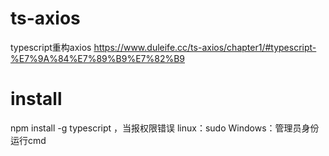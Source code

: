 # ts-axios
typescript重构axios
https://www.duleife.cc/ts-axios/chapter1/#typescript-%E7%9A%84%E7%89%B9%E7%82%B9

# install
npm install -g typescript ，当报权限错误
linux：sudo
Windows：管理员身份运行cmd
